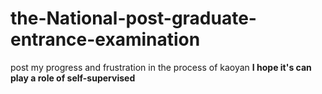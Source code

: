 # the-National-post-graduate-entrance-examination
post my progress and frustration in the process of kaoyan
**I hope it's can play a role of self-supervised**
